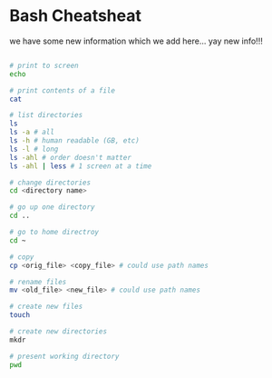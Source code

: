 Bash Cheatsheat
===============

we have some new information
which we add here...
yay new info!!!


```sh

# print to screen
echo

# print contents of a file
cat

# list directories
ls
ls -a # all
ls -h # human readable (GB, etc)
ls -l # long
ls -ahl # order doesn't matter 
ls -ahl | less # 1 screen at a time

# change directories
cd <directory name>

# go up one directory
cd ..

# go to home directroy
cd ~

# copy
cp <orig_file> <copy_file> # could use path names

# rename files
mv <old_file> <new_file> # could use path names

# create new files
touch

# create new directories
mkdr

# present working directory
pwd




```